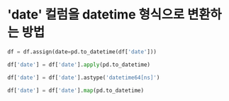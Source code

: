 # 'date' 컬럼을 datetime 형식으로 변환하는 방법

```python
df = df.assign(date=pd.to_datetime(df['date']))

df['date'] = df['date'].apply(pd.to_datetime)

df['date'] = df['date'].astype('datetime64[ns]')

df['date'] = df['date'].map(pd.to_datetime)

